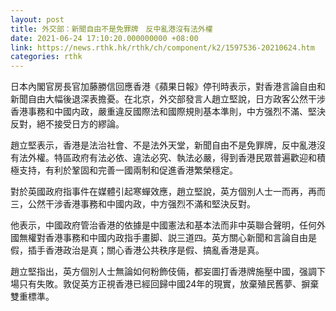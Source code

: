 ```yaml
---
layout: post
title: 外交部：新聞自由不是免罪牌　反中亂港沒有法外權
date: 2021-06-24 17:10:20.000000000 +08:00
link: https://news.rthk.hk/rthk/ch/component/k2/1597536-20210624.htm
categories: rthk
---
```


日本內閣官房長官加藤勝信回應香港《蘋果日報》停刊時表示，對香港言論自由和新聞自由大幅後退深表擔憂。在北京，外交部發言人趙立堅說，日方政客公然干涉香港事務和中國内政，嚴重違反國際法和國際規則基本準則，中方强烈不滿、堅決反對，絕不接受日方的繆論。

趙立堅表示，香港是法治社會、不是法外天堂，新聞自由不是免罪牌，反中亂港沒有法外權。特區政府有法必依、違法必究、執法必嚴，得到香港民眾普遍歡迎和積極支持，有利於鞏固和完善一國兩制和促進香港繁榮穩定。

對於英國政府指事件在媒體引起寒蟬效應，趙立堅說，英方個別人士一而再，再而三，公然干涉香港事務和中國内政，中方强烈不滿和堅決反對。

他表示，中國政府管治香港的依據是中國憲法和基本法而非中英聯合聲明，任何外國無權對香港事務和中國内政指手畫脚、説三道四。英方關心新聞和言論自由是假，插手香港政治是真；關心香港公共秩序是假、搞亂香港是真。

趙立堅指出，英方個別人士無論如何粉飾伎倆，都妄圖打香港牌施壓中國，强調下場只有失敗。敦促英方正視香港已經回歸中國24年的現實，放棄殖民舊夢、摒棄雙重標準。
